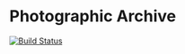 # Photographic Archive

[![Build Status](https://travis-ci.org/RTougjas/TP2015.svg?branch=master)](https://travis-ci.org/RTougjas/TP2015)
